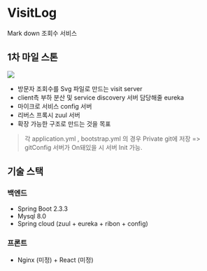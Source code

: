 # VisitLog
Mark down 조회수 서비스



## 1차 마일 스톤

![](https://user-images.githubusercontent.com/37145713/92592310-53be6380-f2da-11ea-808a-f0d15d9bafb1.png)

- 방문자 조회수를 Svg 파일로 만드는 visit server
- client측 부하 분산 및 service discovery 서버 담당해줄 eureka
- 마이크로 서비스 config 서버
- 리버스 프록시 zuul 서버
- 확장 가능한 구조로 만드는 것을 목표

> 각 application.yml , bootstrap.yml 의 경우 Private git에 저장 => gitConfig 서버가 On돼있을 시 서버 Init 가능.

## 기술 스택
### 백엔드
- Spring Boot 2.3.3
- Mysql 8.0
- Spring cloud (zuul + eureka + ribon + config)

### 프론트
- Nginx (미정) + React (미정)
